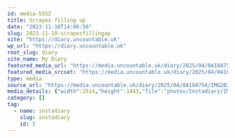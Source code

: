 ```yaml
---
id: media-5552
title: Scrapes filling up
date: "2023-11-10T14:06:56"
slug: 2023-11-10-scrapesfillingup
site: "https://diary.uncountable.uk"
wp_url: "https://diary.uncountable.uk"
root_slug: diary
site_name: My Diary
featured_media_url: "https://media.uncountable.uk/diary/2025/04/04184754/IMG20231110140656-edited.webp"
featured_media_srcset: "https://media.uncountable.uk/diary/2025/04/04184754/IMG20231110140656-edited-300x172.webp 300w, https://media.uncountable.uk/diary/2025/04/04184754/IMG20231110140656-edited-1024x588.webp 1024w, https://media.uncountable.uk/diary/2025/04/04184754/IMG20231110140656-edited-150x150.webp 150w, https://media.uncountable.uk/diary/2025/04/04184754/IMG20231110140656-edited-640x367.webp 640w, https://media.uncountable.uk/diary/2025/04/04184754/IMG20231110140656-edited.webp 2514w"
type: media
source_url: "https://media.uncountable.uk/diary/2025/04/04184754/IMG20231110140656-edited.webp"
media_details: {"width":2514,"height":1443,"file":"photos/Instadiary/IMG20231110140656-edited.webp","filesize":175392,"sizes":{"medium":{"file":"IMG20231110140656-edited-300x172.webp","width":300,"height":172,"filesize":12994,"mime_type":"image/webp","source_url":"https://media.uncountable.uk/diary/2025/04/04184754/IMG20231110140656-edited-300x172.webp"},"large":{"file":"IMG20231110140656-edited-1024x588.webp","width":1024,"height":588,"filesize":90054,"mime_type":"image/webp","source_url":"https://media.uncountable.uk/diary/2025/04/04184754/IMG20231110140656-edited-1024x588.webp"},"thumbnail":{"file":"IMG20231110140656-edited-150x150.webp","width":150,"height":150,"filesize":6352,"mime_type":"image/webp","source_url":"https://media.uncountable.uk/diary/2025/04/04184754/IMG20231110140656-edited-150x150.webp"},"mobwidth":{"file":"IMG20231110140656-edited-640x367.webp","width":640,"height":367,"filesize":43926,"mime_type":"image/webp","source_url":"https://media.uncountable.uk/diary/2025/04/04184754/IMG20231110140656-edited-640x367.webp"},"full":{"file":"IMG20231110140656-edited.webp","width":2514,"height":1443,"mime_type":"image/webp","source_url":"https://media.uncountable.uk/diary/2025/04/04184754/IMG20231110140656-edited.webp"}},"image_meta":{"aperture":"0","credit":"","camera":"","caption":"","created_timestamp":"0","copyright":"","focal_length":"0","iso":"0","shutter_speed":"0","title":"","orientation":"0","keywords":[]}}
category: []
tag:
  - name: instadiary
    slug: instadiary
    id: 5
---
```


